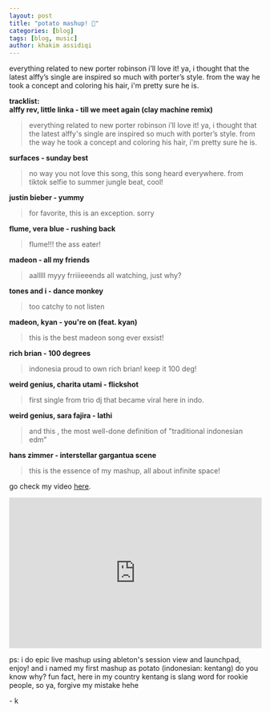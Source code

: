 ```yaml
---
layout: post
title: "potato mashup! 🥔"
categories: [blog]
tags: [blog, music]
author: khakim assidiqi
---
```


<p>everything related to new porter robinson i’ll love it! ya, i thought that the latest alffy’s single are inspired so much with porter’s style. from the way he took a concept and coloring his hair, i'm pretty sure he is.</p>
<p>
 <b>tracklist:</b><br/>
  <b>alffy rev, little linka - till we meet again (clay machine remix)  </b>
<blockquote>everything related to new porter robinson i’ll love it! ya, i thought that the latest alffy's single are inspired so much with porter’s style. from the way he took a concept and coloring his hair, i'm pretty sure he is. </blockquote>

  <b>surfaces - sunday best  </b>
<blockquote>
no way you not love this song, this song heard everywhere. from tiktok selfie to summer jungle beat, cool!
</blockquote>
  <b>justin bieber - yummy  </b>
<blockquote>for favorite, this is an exception. sorry</blockquote>

  <b> flume, vera blue - rushing back  </b>
<blockquote>flume!!! the ass eater! </blockquote>

  <b>madeon - all my friends  </b>
<blockquote> aalllll myyy frriiieeends all watching, just why?</blockquote>

  <b>tones and i - dance monkey   </b>
<blockquote>too catchy to not listen</blockquote>

  <b>madeon, kyan - you're on (feat. kyan)  </b>
<blockquote>this is the best madeon song ever exsist! </blockquote>

  <b>rich brian - 100 degrees  </b>
<blockquote> indonesia proud to own rich brian! keep it 100 deg!</blockquote>

  <b> weird genius, charita utami - flickshot  </b>
<blockquote>first single from trio dj that became viral here in indo.</blockquote>

  <b>weird genius, sara fajira - lathi  </b>
<blockquote>and this , the most well-done definition of "traditional indonesian edm"</blockquote>

  <b>hans zimmer - interstellar gargantua scene  </b>
<blockquote>this is the essence of my mashup, all about infinite space! </blockquote>

</p>



<p>
go check my video <a href="https://youtu.be/uhZ0XvN6RbI">here</a>. 
  
</p>

<iframe width="100%" height="300" scrolling="no" frameborder="no" allow="autoplay" src="https://w.soundcloud.com/player/?url=https%3A//api.soundcloud.com/tracks/799136779&color=%23544c44&auto_play=false&hide_related=false&show_comments=true&show_user=true&show_reposts=false&show_teaser=true&visual=true"></iframe>

<p>ps: i do epic live mashup using ableton's session view and launchpad, enjoy! and  i named my first mashup as potato (indonesian: kentang) do you know why? fun fact, here in my country kentang is slang word for rookie people, so ya, forgive my mistake hehe</p>



\- k
